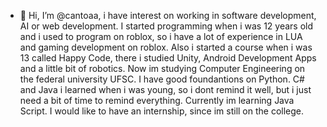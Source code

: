 - 👋 Hi, I’m @cantoaa, i have interest on working in software development, AI or web development. I started programming when i was 12 years old and i used to program on roblox, so i have a lot of experience in LUA and gaming development on roblox. Also i started a course when i was 13 called Happy Code, there i studied Unity, Android Development Apps and a little
bit of robotics. Now im studying Computer Engineering on the federal university UFSC. I have good foundantions on Python. C# and Java i learned when i was young, so i dont remind it well, but i just need a bit of time to remind everything. Currently im learning Java Script. I would like to have an internship, since im still on the college.

<!---
cantoaa/cantoaa is a ✨ special ✨ repository because its `README.md` (this file) appears on your GitHub profile.
You can click the Preview link to take a look at your changes.
--->
